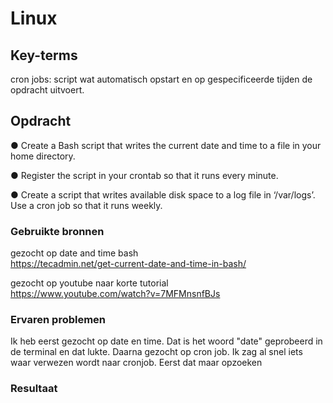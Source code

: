 # Linux


## Key-terms
cron jobs: script wat automatisch opstart en op gespecificeerde tijden de opdracht uitvoert.   



## Opdracht
●	Create a Bash script that writes the current date and time to a file in your home directory.

●	Register the script in your crontab so that it runs every minute.

●	Create a script that writes available disk space to a log file in ‘/var/logs’. Use a cron job so that it runs weekly.



### Gebruikte bronnen
gezocht op date and time bash  
https://tecadmin.net/get-current-date-and-time-in-bash/  

gezocht op youtube naar korte tutorial  
https://www.youtube.com/watch?v=7MFMnsnfBJs

### Ervaren problemen
Ik heb eerst gezocht op date en time. Dat is het woord "date" geprobeerd in de terminal en dat lukte.
Daarna gezocht op cron job. Ik zag al snel iets waar verwezen wordt naar cronjob. Eerst dat maar opzoeken

### Resultaat
